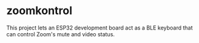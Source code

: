 # zoomkontrol
This project lets an ESP32 development board act as a BLE keyboard that can control Zoom's mute and video status.
